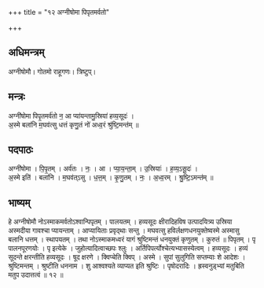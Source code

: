 +++
title = "१२ अग्नीषोमा पिपृतमर्वतो"

+++
## अधिमन्त्रम्
अग्नीषोमौ। गोतमो राहूगणः। त्रिष्टुप्।

## मन्त्रः
अग्नी॑षोमा पिपृ॒तमर्व॑तो न॒ आ प्या॑यन्तामु॒स्रिया॑ हव्य॒सूदः॑ ।  
अ॒स्मे बला॑नि म॒घव॑त्सु धत्तं कृणु॒तं नो॑ अध्व॒रं श्रु॑ष्टि॒मन्त॑म् ॥

## पदपाठः
अग्नी॑षोमा । पि॒पृ॒तम् । अर्व॑तः । नः॒ । आ । प्या॒य॒न्ता॒म् । उ॒स्रियाः॑ । ह॒व्य॒ऽसू॒दः॑ ।  
अ॒स्मे इति॑ । बला॑नि । म॒घव॑त्ऽसु । ध॒त्त॒म् । कृ॒णु॒तम् । नः॒ । अ॒ध्व॒रम् । श्रु॒ष्टि॒ऽमन्त॑म् ॥

## भाष्यम्
हे अग्नीषोमौ नोऽस्माकमर्वतोऽश्वान्पिपृतम् । पालयतम् । हव्यसूदः क्षीरादिहविष उत्पादयित्र्य उस्रिया अस्मदीया गावश्चा प्यायन्ताम् । आप्यायिताः प्रवृद्थाः सन्तु । मघवत्सु हविर्लक्षणधनयुक्तेष्वस्मे अस्मासु बलानि धत्तम् । स्थापयतम् । तथा नोऽस्माकमध्वरं यागं श्रुष्टिमन्तं धनयुक्तं कृणुतम् । कुरुतं ॥ पिपृतम् । पृ पालनपूरणयोः । पृ इत्येके । जुहोत्यादित्वाच्छपः श्लुः । अर्तिपिपर्त्योश्चेत्यभ्यासस्येत्वम् । हव्यसूदः । हव्यं सूदन्ते क्षरन्तीति हव्यसूदः । षूद क्षरणे । क्विप्चेति क्विप् । अस्मे । सुपां सुलुगिति सप्तम्याः शे आदेशः । श्रुष्टिमन्तम् । श्रुष्टीति धननाम । शु आश्वश्यते व्याप्यत इति श्रुष्टिः । पृषोदरादिः । ह्रस्वनुड्भ्यां मतुबिति मतुप उदात्तत्वं ॥ १२ ॥